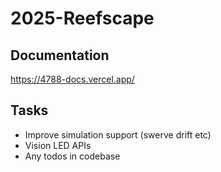 # 2025-Reefscape

## Documentation
https://4788-docs.vercel.app/

## Tasks
- Improve simulation support (swerve drift etc)
- Vision LED APIs
- Any todos in codebase
